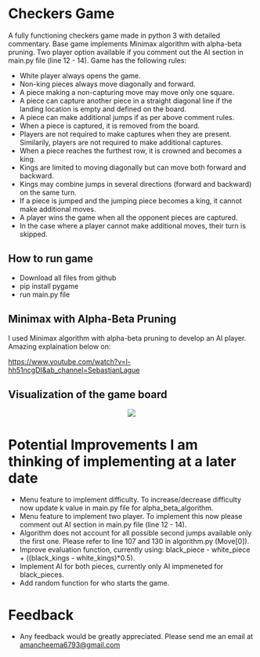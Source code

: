 # Checkers Game

A fully functioning checkers game made in python 3 with detailed commentary. Base game implements Minimax algorithm with alpha-beta pruning. 
Two player option available if you comment out the AI section in main.py file (line 12 - 14). Game has the following rules:

- White player always opens the game.
- Non-king pieces always move diagonally and forward.
- A piece making a non-capturing move may move only one square.
- A piece can capture another piece in a straight diagonal line if the landing location is empty and defined on the board. 
- A piece can make additional jumps if as per above comment rules.
- When a piece is captured, it is removed from the board.
- Players are not required to make captures when they are present. Similarily, players are not required to make additional captures. 
- When a piece reaches the furthest row, it is crowned and becomes a king.
- Kings are limited to moving diagonally but can move both forward and backward.
- Kings may combine jumps in several directions (forward and backward) on the same turn.
- If a piece is jumped and the jumping piece becomes a king, it cannot make additional moves. 
- A player wins the game when all the opponent pieces are captured.
- In the case where a player cannot make additional moves, their turn is skipped. 

## How to run game
- Download all files from github
- pip install pygame
- run main.py file

## Minimax with Alpha-Beta Pruning

I used Minimax algorithm with alpha-beta pruning to develop an AI player. 
Amazing explaination below on:

https://www.youtube.com/watch?v=l-hh51ncgDI&ab_channel=SebastianLague

## Visualization of the game board

<p align="center">
  <img src="https://user-images.githubusercontent.com/88753168/141701806-a567e20a-c614-4d34-9518-40ae00850396.png">
</p>

# Potential Improvements I am thinking of implementing at a later date

- Menu feature to implement difficulty. To increase/decrease difficulty now update k value in main.py file for alpha_beta_algorithm.
- Menu feature to implement two player. To implement this now please comment out AI section in main.py file (line 12 - 14).
- Algorithm does not account for all possible second jumps available only the first one. Please refer to line 107 and 130 in algorithm.py (Move[0]).
- Improve evaluation function, currently using: black_piece - white_piece + ((black_kings - white_kings)*0.5).
- Implement AI for both pieces, currently only AI impmeneted for black_pieces.
- Add random function for who starts the game.

# Feedback
- Any feedback would be greatly appreciated. Please send me an email at amancheema6793@gmail.com
